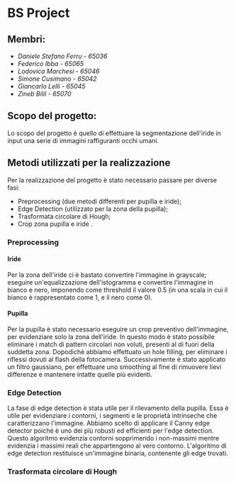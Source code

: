 BS Project
=======

## Membri:

- *Daniele Stefano Ferru - 65036*
- *Federico Ibba - 65065*
- *Lodovica Marchesi - 65046*
- *Simone Cusimano - 65042*
- *Giancarlo Lelli - 65045*
- *Zineb Bilil - 65070*

## Scopo del progetto:
Lo scopo del progetto è quello di effettuare la segmentazione dell'iride in input una serie di immagini raffiguranti occhi umani.

## Metodi utilizzati per la realizzazione
Per la realizzazione del progetto è stato necessario passare per diverse fasi:

- Preprocessing (due metodi differenti per pupilla e iride);
- Edge Detection (utilizzato per la zona della pupilla);
- Trasformata circolare di Hough;
- Crop zona pupilla e iride .

### Preprocessing
#### Iride
Per la zona dell'iride ci è bastato convertire l'immagine in grayscale; eseguire un'equalizzazione dell'istogramma e convertire l'immagine in bianco e nero, imponendo come threshold il valore 0.5 (in una scala in cui il bianco è rappresentato come 1, e il nero come 0).
#### Pupilla
Per la pupilla è stato necessario eseguire un crop preventivo dell'immagine, per evidenziare solo la zona dell'iride. In questo modo è stato possibile eliminare i match di pattern circolari non voluti, presenti al di fuori della suddetta zona.
Dopodichè abbiamo effettuato un hole filling, per eliminare i riflessi dovuti al flash della fotocamera.
Successivamente è stato applicato un filtro gaussiano, per effettuare uno smoothing al fine di rimuovere lievi differenze e mantenere intatte quelle più evidenti.

### Edge Detection
La fase di edge detection è stata utile per il rilevamento della pupilla.
Essa è utile per evidenziare i contorni, i segmenti e le proprietà intrinseche che caratterizzano l'immagine.
Abbiamo scelto di applicare il Canny edge detector poiché è uno dei più robusti ed efficienti per l'edge detection. Questo algoritmo evidenzia contorni sopprimendo i non-massimi mentre evidenzia i massimi reali che appartengono al vero contorno.
L'algoritmo di edge detection restituisce un'immagine binaria, contenente gli edge trovati.

### Trasformata circolare di Hough
 
